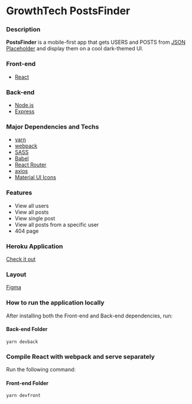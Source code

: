 # GrowthTech PostsFinder

### Description
**PostsFinder** is a mobile-first app that gets USERS and POSTS from [JSON Placeholder](https://jsonplaceholder.typicode.com/ "JSON Placeholder") and display them on a cool dark-themed UI.

### Front-end
- [React](https://pt-br.reactjs.org/ "React")

### Back-end
- [Node.js](https://nodejs.org/en/ "Node.js")
- [Express](https://expressjs.com/pt-br/ "Express")

### Major Dependencies and Techs
- [yarn](https://yarnpkg.com/ "yarn")
- [webpack](https://webpack.js.org/ "webpack")
- [SASS](https://sass-lang.com/ "SASS")
- [Babel](https://babeljs.io/ "Babel")
- [React Router](https://reactrouter.com/ "React Router")
- [axios](https://github.com/axios/axios "axios")
- [Material UI Icons](https://material-ui.com/pt/components/material-icons/ "Material UI Icons")

### Features
- View all users
- View all posts
- View single post
- View all posts from a specific user
- 404 page

### Heroku Application
[Check it out](https://growthtech-postsfinder.herokuapp.com/ "GrowthTech PostsFinder")

### Layout
[Figma](https://www.figma.com/file/gBpj1cyFfS3BXN6grUWhZl/GrowthTech-PostsFinder?node-id=0%3A1 "FigmaLayout")

### How to run the application locally
After installing both the Front-end and Back-end dependencies, run:

#### Back-end Folder
`yarn devback
`

### Compile React with webpack and serve separately
Run the following command:

#### Front-end Folder
`yarn devfront
`